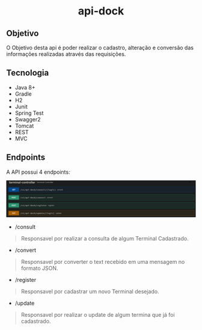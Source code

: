 <h1 align="center">api-dock</h1>


## Objetivo


O Objetivo desta api é poder realizar o cadastro, alteração e conversão das informações realizadas através das requisições.

## Tecnologia
  - Java 8+
  - Gradle
  - H2
  - Junit
  - Spring Test
  - Swagger2
  - Tomcat
  - REST
  - MVC
  

## Endpoints

A API possui 4 endpoints:

![img.png](img.png)

- /consult

> Responsavel por realizar a consulta de algum Terminal Cadastrado.

- /convert
> Responsavel por converter o text recebido em uma mensagem no formato JSON.

- /register
> Responsavel por cadastrar um novo Terminal desejado.

- /update
> Responsavel por realizar o update de algum termina que já foi cadastrado.